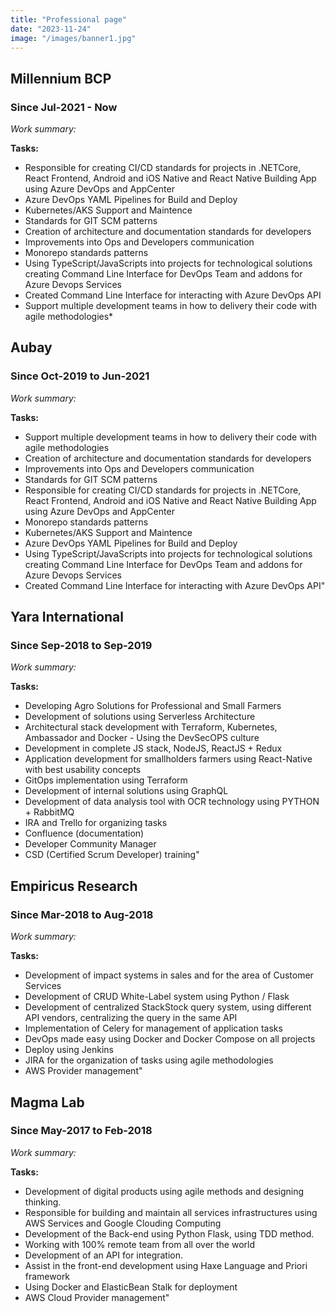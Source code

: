 ```yaml
---
title: "Professional page"
date: "2023-11-24"
image: "/images/banner1.jpg"
---
```

## Millennium BCP
### Since Jul-2021 - Now

_Work summary:_

__Tasks:__
  * Responsible for creating CI/CD standards for projects in .NETCore, React Frontend, Android and iOS Native and React Native Building App using Azure DevOps and AppCenter
  * Azure DevOps YAML Pipelines for Build and Deploy
  * Kubernetes/AKS Support and Maintence
  * Standards for GIT SCM patterns
  * Creation of architecture and documentation standards for developers
  * Improvements into Ops and Developers communication
  * Monorepo standards patterns
  * Using TypeScript/JavaScripts into projects for technological solutions creating Command Line Interface for DevOps Team and addons for Azure Devops Services
  * Created Command Line Interface for interacting with Azure DevOps API
  * Support multiple development teams in how to delivery their code with agile methodologies*

## Aubay
### Since Oct-2019 to Jun-2021

_Work summary:_

__Tasks:__
* Support multiple development teams in how to delivery their code with agile methodologies
* Creation of architecture and documentation standards for developers
* Improvements into Ops and Developers communication
* Standards for GIT SCM patterns
* Responsible for creating CI/CD standards for projects in .NETCore, React Frontend, Android and iOS Native and React Native Building App using Azure DevOps and AppCenter
* Monorepo standards patterns
* Kubernetes/AKS Support and Maintence
* Azure DevOps YAML Pipelines for Build and Deploy
* Using TypeScript/JavaScripts into projects for technological solutions creating Command Line Interface for DevOps Team and addons for Azure Devops Services
* Created Command Line Interface for interacting with Azure DevOps API"

## Yara International
### Since Sep-2018 to Sep-2019

_Work summary:_

__Tasks:__
* Developing Agro Solutions for Professional and Small Farmers
* Development of solutions using Serverless Architecture
* Architectural stack development with Terraform, Kubernetes, Ambassador and Docker - Using the DevSecOPS culture
* Development in complete JS stack, NodeJS, ReactJS + Redux
* Application development for smallholders farmers using React-Native with best usability concepts
* GitOps implementation using Terraform
* Development of internal solutions using GraphQL
* Development of data analysis tool with OCR technology using PYTHON + RabbitMQ
* IRA and Trello for organizing tasks
* Confluence (documentation)
* Developer Community Manager
* CSD (Certified Scrum Developer) training"


## Empiricus Research
### Since Mar-2018 to Aug-2018
_Work summary:_

__Tasks:__
* Development of impact systems in sales and for the area of Customer Services
* Development of CRUD White-Label system using Python / Flask
* Development of centralized StackStock query system, using different API vendors, centralizing the query in the same API
* Implementation of Celery for management of application tasks
* DevOps made easy using Docker and Docker Compose on all projects
* Deploy using Jenkins
* JIRA for the organization of tasks using agile methodologies
* AWS Provider management"


## Magma Lab
### Since May-2017 to Feb-2018
_Work summary:_

__Tasks:__
* Development of digital products using agile methods and designing thinking.
* Responsible for building and maintain all services infrastructures using AWS Services and Google Clouding Computing
* Development of the Back-end using Python Flask, using TDD method.
* Working with 100% remote team from all over the world
* Development of an API for integration.
* Assist in the front-end development using Haxe Language and Priori framework
* Using Docker and ElasticBean Stalk for deployment
* AWS Cloud Provider management"
